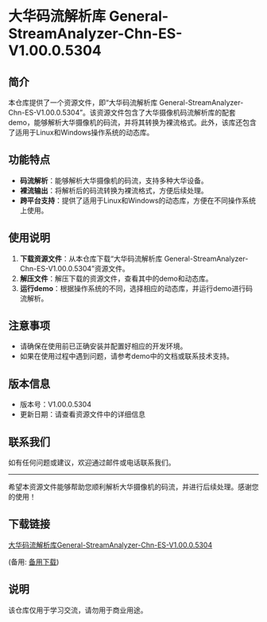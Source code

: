 # 大华码流解析库 General-StreamAnalyzer-Chn-ES-V1.00.0.5304

## 简介
本仓库提供了一个资源文件，即“大华码流解析库 General-StreamAnalyzer-Chn-ES-V1.00.0.5304”。该资源文件包含了大华摄像机码流解析库的配套demo，能够解析大华摄像机的码流，并将其转换为裸流格式。此外，该库还包含了适用于Linux和Windows操作系统的动态库。

## 功能特点
- **码流解析**：能够解析大华摄像机的码流，支持多种大华设备。
- **裸流输出**：将解析后的码流转换为裸流格式，方便后续处理。
- **跨平台支持**：提供了适用于Linux和Windows的动态库，方便在不同操作系统上使用。

## 使用说明
1. **下载资源文件**：从本仓库下载“大华码流解析库 General-StreamAnalyzer-Chn-ES-V1.00.0.5304”资源文件。
2. **解压文件**：解压下载的资源文件，查看其中的demo和动态库。
3. **运行demo**：根据操作系统的不同，选择相应的动态库，并运行demo进行码流解析。

## 注意事项
- 请确保在使用前已正确安装并配置好相应的开发环境。
- 如果在使用过程中遇到问题，请参考demo中的文档或联系技术支持。

## 版本信息
- 版本号：V1.00.0.5304
- 更新日期：请查看资源文件中的详细信息

## 联系我们
如有任何问题或建议，欢迎通过邮件或电话联系我们。

---

希望本资源文件能够帮助您顺利解析大华摄像机的码流，并进行后续处理。感谢您的使用！

## 下载链接
[大华码流解析库General-StreamAnalyzer-Chn-ES-V1.00.0.5304](https://pan.quark.cn/s/0159a384eb97) 

(备用: [备用下载](https://pan.baidu.com/s/1h1rJ-UG2tHnzEj-3dS2Ncg?pwd=1234))

## 说明

该仓库仅用于学习交流，请勿用于商业用途。
